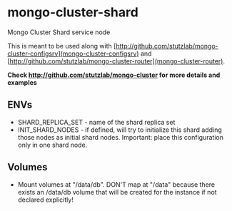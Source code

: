 # mongo-cluster-shard

Mongo Cluster Shard service node

This is meant to be used along with [http://github.com/stutzlab/mongo-cluster-configsrv](mongo-cluster-configsrv) and [http://github.com/stutzlab/mongo-cluster-router](mongo-cluster-router).

**Check http://github.com/stutzlab/mongo-cluster for more details and examples**

## ENVs

* SHARD_REPLICA_SET - name of the shard replica set
* INIT_SHARD_NODES - if defined, will try to initialize this shard adding those nodes as initial shard nodes. Important: place this configuration only in one shard node.

## Volumes

* Mount volumes at "/data/db". DON'T map at "/data" because there exists an /data/db volume that will be created for the instance if not declared explicitly!
